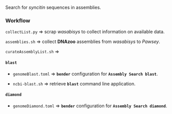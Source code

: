 Search for _syncitin_ sequences in assemblies.

### Workflow

`collectList.py` => scrap _wasabisys_ to collect information on available data.

`assemblies.sh` => collect **DNAzoo** assemblies from _wasabisys_ to _Pawsey_.

`curateAssemblyList.sh` =>

#### `blast`

- `genomeBlast.toml` => **`bender`** configuration for **`Assembly Search blast`**.

- `ncbi-blast.sh` => retrieve **`blast`** command line application.

#### `diamond`

- `genomeDiamond.toml` => **`bender`** configuration for **`Assembly Search diamond`**.
